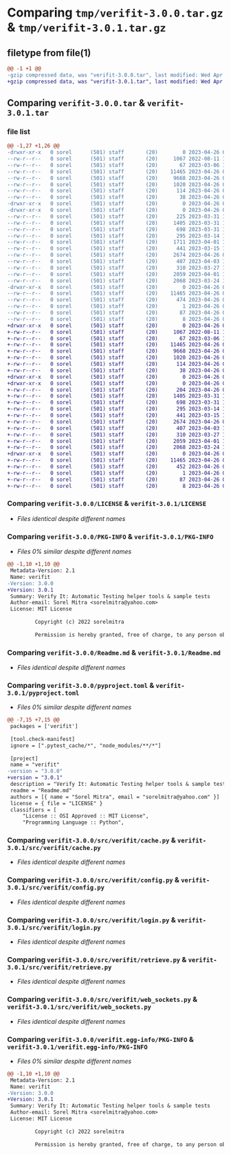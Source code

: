 # Comparing `tmp/verifit-3.0.0.tar.gz` & `tmp/verifit-3.0.1.tar.gz`

## filetype from file(1)

```diff
@@ -1 +1 @@
-gzip compressed data, was "verifit-3.0.0.tar", last modified: Wed Apr 26 08:29:12 2023, max compression
+gzip compressed data, was "verifit-3.0.1.tar", last modified: Wed Apr 26 08:32:43 2023, max compression
```

## Comparing `verifit-3.0.0.tar` & `verifit-3.0.1.tar`

### file list

```diff
@@ -1,27 +1,26 @@
-drwxr-xr-x   0 sorel      (501) staff       (20)        0 2023-04-26 08:29:12.824580 verifit-3.0.0/
--rw-r--r--   0 sorel      (501) staff       (20)     1067 2022-08-11 12:38:58.000000 verifit-3.0.0/LICENSE
--rw-r--r--   0 sorel      (501) staff       (20)       67 2023-03-06 16:27:14.000000 verifit-3.0.0/MANIFEST.in
--rw-r--r--   0 sorel      (501) staff       (20)    11465 2023-04-26 08:29:12.824386 verifit-3.0.0/PKG-INFO
--rw-r--r--   0 sorel      (501) staff       (20)     9668 2023-04-26 08:27:28.000000 verifit-3.0.0/Readme.md
--rw-r--r--   0 sorel      (501) staff       (20)     1020 2023-04-26 07:41:08.000000 verifit-3.0.0/pyproject.toml
--rw-r--r--   0 sorel      (501) staff       (20)      114 2023-04-26 07:14:27.000000 verifit-3.0.0/requirements.txt
--rw-r--r--   0 sorel      (501) staff       (20)       38 2023-04-26 08:29:12.824621 verifit-3.0.0/setup.cfg
-drwxr-xr-x   0 sorel      (501) staff       (20)        0 2023-04-26 08:29:12.819391 verifit-3.0.0/src/
-drwxr-xr-x   0 sorel      (501) staff       (20)        0 2023-04-26 08:29:12.823432 verifit-3.0.0/src/verifit/
--rw-r--r--   0 sorel      (501) staff       (20)      225 2023-03-31 18:28:37.000000 verifit-3.0.0/src/verifit/__init__.py
--rw-r--r--   0 sorel      (501) staff       (20)     1405 2023-03-31 17:39:37.000000 verifit-3.0.0/src/verifit/cache.py
--rw-r--r--   0 sorel      (501) staff       (20)      698 2023-03-31 17:39:37.000000 verifit-3.0.0/src/verifit/config.py
--rw-r--r--   0 sorel      (501) staff       (20)      295 2023-03-14 17:26:30.000000 verifit-3.0.0/src/verifit/date_diff.py
--rw-r--r--   0 sorel      (501) staff       (20)     1711 2023-04-01 15:18:03.000000 verifit-3.0.0/src/verifit/driver.py
--rw-r--r--   0 sorel      (501) staff       (20)      441 2023-03-15 15:10:31.000000 verifit-3.0.0/src/verifit/json_web_token.py
--rw-r--r--   0 sorel      (501) staff       (20)     2674 2023-04-26 08:00:17.000000 verifit-3.0.0/src/verifit/login.py
--rw-r--r--   0 sorel      (501) staff       (20)      407 2023-04-03 13:23:28.000000 verifit-3.0.0/src/verifit/memoize.py
--rw-r--r--   0 sorel      (501) staff       (20)      310 2023-03-27 10:54:45.000000 verifit-3.0.0/src/verifit/prop.py
--rw-r--r--   0 sorel      (501) staff       (20)     2059 2023-04-01 15:01:48.000000 verifit-3.0.0/src/verifit/retrieve.py
--rw-r--r--   0 sorel      (501) staff       (20)     2068 2023-03-24 18:38:29.000000 verifit-3.0.0/src/verifit/web_sockets.py
-drwxr-xr-x   0 sorel      (501) staff       (20)        0 2023-04-26 08:29:12.824184 verifit-3.0.0/verifit.egg-info/
--rw-r--r--   0 sorel      (501) staff       (20)    11465 2023-04-26 08:29:12.000000 verifit-3.0.0/verifit.egg-info/PKG-INFO
--rw-r--r--   0 sorel      (501) staff       (20)      474 2023-04-26 08:29:12.000000 verifit-3.0.0/verifit.egg-info/SOURCES.txt
--rw-r--r--   0 sorel      (501) staff       (20)        1 2023-04-26 08:29:12.000000 verifit-3.0.0/verifit.egg-info/dependency_links.txt
--rw-r--r--   0 sorel      (501) staff       (20)       87 2023-04-26 08:29:12.000000 verifit-3.0.0/verifit.egg-info/requires.txt
--rw-r--r--   0 sorel      (501) staff       (20)        8 2023-04-26 08:29:12.000000 verifit-3.0.0/verifit.egg-info/top_level.txt
+drwxr-xr-x   0 sorel      (501) staff       (20)        0 2023-04-26 08:32:43.075963 verifit-3.0.1/
+-rw-r--r--   0 sorel      (501) staff       (20)     1067 2022-08-11 12:38:58.000000 verifit-3.0.1/LICENSE
+-rw-r--r--   0 sorel      (501) staff       (20)       67 2023-03-06 16:27:14.000000 verifit-3.0.1/MANIFEST.in
+-rw-r--r--   0 sorel      (501) staff       (20)    11465 2023-04-26 08:32:43.075783 verifit-3.0.1/PKG-INFO
+-rw-r--r--   0 sorel      (501) staff       (20)     9668 2023-04-26 08:27:28.000000 verifit-3.0.1/Readme.md
+-rw-r--r--   0 sorel      (501) staff       (20)     1020 2023-04-26 08:32:32.000000 verifit-3.0.1/pyproject.toml
+-rw-r--r--   0 sorel      (501) staff       (20)      114 2023-04-26 07:14:27.000000 verifit-3.0.1/requirements.txt
+-rw-r--r--   0 sorel      (501) staff       (20)       38 2023-04-26 08:32:43.076004 verifit-3.0.1/setup.cfg
+drwxr-xr-x   0 sorel      (501) staff       (20)        0 2023-04-26 08:32:43.071468 verifit-3.0.1/src/
+drwxr-xr-x   0 sorel      (501) staff       (20)        0 2023-04-26 08:32:43.074898 verifit-3.0.1/src/verifit/
+-rw-r--r--   0 sorel      (501) staff       (20)      204 2023-04-26 08:31:59.000000 verifit-3.0.1/src/verifit/__init__.py
+-rw-r--r--   0 sorel      (501) staff       (20)     1405 2023-03-31 17:39:37.000000 verifit-3.0.1/src/verifit/cache.py
+-rw-r--r--   0 sorel      (501) staff       (20)      698 2023-03-31 17:39:37.000000 verifit-3.0.1/src/verifit/config.py
+-rw-r--r--   0 sorel      (501) staff       (20)      295 2023-03-14 17:26:30.000000 verifit-3.0.1/src/verifit/date_diff.py
+-rw-r--r--   0 sorel      (501) staff       (20)      441 2023-03-15 15:10:31.000000 verifit-3.0.1/src/verifit/json_web_token.py
+-rw-r--r--   0 sorel      (501) staff       (20)     2674 2023-04-26 08:00:17.000000 verifit-3.0.1/src/verifit/login.py
+-rw-r--r--   0 sorel      (501) staff       (20)      407 2023-04-03 13:23:28.000000 verifit-3.0.1/src/verifit/memoize.py
+-rw-r--r--   0 sorel      (501) staff       (20)      310 2023-03-27 10:54:45.000000 verifit-3.0.1/src/verifit/prop.py
+-rw-r--r--   0 sorel      (501) staff       (20)     2059 2023-04-01 15:01:48.000000 verifit-3.0.1/src/verifit/retrieve.py
+-rw-r--r--   0 sorel      (501) staff       (20)     2068 2023-03-24 18:38:29.000000 verifit-3.0.1/src/verifit/web_sockets.py
+drwxr-xr-x   0 sorel      (501) staff       (20)        0 2023-04-26 08:32:43.075592 verifit-3.0.1/verifit.egg-info/
+-rw-r--r--   0 sorel      (501) staff       (20)    11465 2023-04-26 08:32:43.000000 verifit-3.0.1/verifit.egg-info/PKG-INFO
+-rw-r--r--   0 sorel      (501) staff       (20)      452 2023-04-26 08:32:43.000000 verifit-3.0.1/verifit.egg-info/SOURCES.txt
+-rw-r--r--   0 sorel      (501) staff       (20)        1 2023-04-26 08:32:43.000000 verifit-3.0.1/verifit.egg-info/dependency_links.txt
+-rw-r--r--   0 sorel      (501) staff       (20)       87 2023-04-26 08:32:43.000000 verifit-3.0.1/verifit.egg-info/requires.txt
+-rw-r--r--   0 sorel      (501) staff       (20)        8 2023-04-26 08:32:43.000000 verifit-3.0.1/verifit.egg-info/top_level.txt
```

### Comparing `verifit-3.0.0/LICENSE` & `verifit-3.0.1/LICENSE`

 * *Files identical despite different names*

### Comparing `verifit-3.0.0/PKG-INFO` & `verifit-3.0.1/PKG-INFO`

 * *Files 0% similar despite different names*

```diff
@@ -1,10 +1,10 @@
 Metadata-Version: 2.1
 Name: verifit
-Version: 3.0.0
+Version: 3.0.1
 Summary: Verify It: Automatic Testing helper tools & sample tests
 Author-email: Sorel Mitra <sorelmitra@yahoo.com>
 License: MIT License
         
         Copyright (c) 2022 sorelmitra
         
         Permission is hereby granted, free of charge, to any person obtaining a copy
```

### Comparing `verifit-3.0.0/Readme.md` & `verifit-3.0.1/Readme.md`

 * *Files identical despite different names*

### Comparing `verifit-3.0.0/pyproject.toml` & `verifit-3.0.1/pyproject.toml`

 * *Files 0% similar despite different names*

```diff
@@ -7,15 +7,15 @@
 packages = ['verifit']
 
 [tool.check-manifest]
 ignore = [".pytest_cache/*", "node_modules/**/*"]
 
 [project]
 name = "verifit"
-version = "3.0.0"
+version = "3.0.1"
 description = "Verify It: Automatic Testing helper tools & sample tests"
 readme = "Readme.md"
 authors = [{ name = "Sorel Mitra", email = "sorelmitra@yahoo.com" }]
 license = { file = "LICENSE" }
 classifiers = [
     "License :: OSI Approved :: MIT License",
     "Programming Language :: Python",
```

### Comparing `verifit-3.0.0/src/verifit/cache.py` & `verifit-3.0.1/src/verifit/cache.py`

 * *Files identical despite different names*

### Comparing `verifit-3.0.0/src/verifit/config.py` & `verifit-3.0.1/src/verifit/config.py`

 * *Files identical despite different names*

### Comparing `verifit-3.0.0/src/verifit/login.py` & `verifit-3.0.1/src/verifit/login.py`

 * *Files identical despite different names*

### Comparing `verifit-3.0.0/src/verifit/retrieve.py` & `verifit-3.0.1/src/verifit/retrieve.py`

 * *Files identical despite different names*

### Comparing `verifit-3.0.0/src/verifit/web_sockets.py` & `verifit-3.0.1/src/verifit/web_sockets.py`

 * *Files identical despite different names*

### Comparing `verifit-3.0.0/verifit.egg-info/PKG-INFO` & `verifit-3.0.1/verifit.egg-info/PKG-INFO`

 * *Files 0% similar despite different names*

```diff
@@ -1,10 +1,10 @@
 Metadata-Version: 2.1
 Name: verifit
-Version: 3.0.0
+Version: 3.0.1
 Summary: Verify It: Automatic Testing helper tools & sample tests
 Author-email: Sorel Mitra <sorelmitra@yahoo.com>
 License: MIT License
         
         Copyright (c) 2022 sorelmitra
         
         Permission is hereby granted, free of charge, to any person obtaining a copy
```

